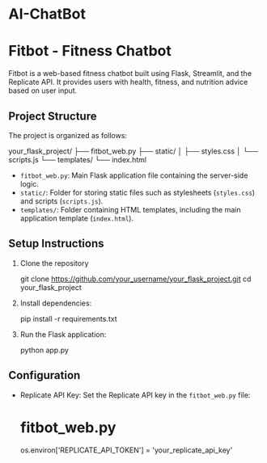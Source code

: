 # AI-ChatBot
# Fitbot - Fitness Chatbot

Fitbot is a web-based fitness chatbot built using Flask, Streamlit, and the Replicate API. It provides users with health, fitness, and nutrition advice based on user input.

## Project Structure

The project is organized as follows:

your_flask_project/
├── fitbot_web.py
├── static/
│ ├── styles.css
│ └── scripts.js
└── templates/
└── index.html



- `fitbot_web.py`: Main Flask application file containing the server-side logic.
- `static/`: Folder for storing static files such as stylesheets (`styles.css`) and scripts (`scripts.js`).
- `templates/`: Folder containing HTML templates, including the main application template (`index.html`).

## Setup Instructions

1. Clone the repository

    git clone https://github.com/your_username/your_flask_project.git
    cd your_flask_project

2. Install dependencies:

    pip install -r requirements.txt

3. Run the Flask application:

    python app.py


## Configuration

- Replicate API Key: Set the Replicate API key in the `fitbot_web.py` file:

  # fitbot_web.py
  os.environ['REPLICATE_API_TOKEN'] = 'your_replicate_api_key'

